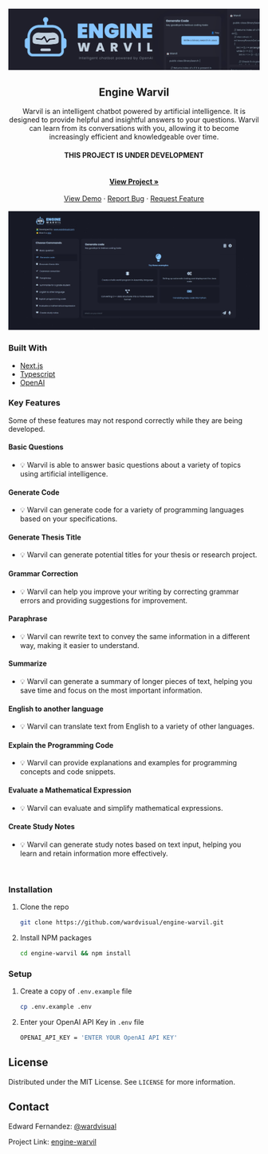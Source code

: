 <div id="top"></div>

<!-- PROJECT LOGO -->
<br />
<div align="center">
  <a href="https://github.com/wardvisual/engine-warvil">
    <img src="./public/banner.svg" alt="banner">
  </a>
  <br />
  <h2 align="center">Engine Warvil</h2>

  <p align=" center">Warvil is an intelligent chatbot powered by artificial intelligence. It is designed to provide helpful and insightful answers to your questions. Warvil can learn from its conversations with you, allowing it to become increasingly efficient and knowledgeable over time.</p>
  <h4>THIS PROJECT IS UNDER DEVELOPMENT</h4>
    <br />
    <a href="https://engine-warvil.vercel.app/"><strong>View Project »</strong></a>
    <br />    
    <br />
    <a href="https://github.com/wardvisual/engine-warvil">View Demo</a>
    ·
    <a href="https://github.com/wardvisual/engine-warvil/issues">Report Bug</a>
    ·
    <a href="https://github.com/wardvisual/engine-warvil/issues">Request Feature</a>
  
</div>

<br />
<a href="https://github.com/wardvisual/engine-warvil">
   <img src="./public/banner.jpg" alt="homepage">
</a>

<br />
<!-- BUILT WITH -->

### Built With

- [Next.js](https://nextjs.org/)
- [Typescript](https://www.typescriptlang.org/)
- [OpenAI](https://openai.com/)

<!-- FEATURES -->
### Key Features
  Some of these features may not respond correctly while they are being developed.

 #### Basic Questions
   - 💡 Warvil is able to answer basic questions about a variety of topics using artificial intelligence.
#### Generate Code
  - 💡 Warvil can generate code for a variety of programming languages based on your specifications.

#### Generate Thesis Title
   - 💡 Warvil can generate potential titles for your thesis or research project.

#### Grammar Correction
   - 💡 Warvil can help you improve your writing by correcting grammar errors and providing suggestions for improvement.

#### Paraphrase
- 💡 Warvil can rewrite text to convey the same information in a different way, making it easier to understand.

#### Summarize
- 💡 Warvil can generate a summary of longer pieces of text, helping you save time and focus on the most important information.
#### English to another language
- 💡 Warvil can translate text from English to a variety of other languages.
#### Explain the Programming Code
- 💡 Warvil can provide explanations and examples for programming concepts and code snippets.

#### Evaluate a Mathematical Expression
- 💡 Warvil can evaluate and simplify mathematical expressions.
#### Create Study Notes
- 💡 Warvil can generate study notes based on text input, helping you learn and retain information more effectively.

<!-- INSTALLATION -->
<br />

### Installation

1. Clone the repo

   ```sh
   git clone https://github.com/wardvisual/engine-warvil.git
   ```

2. Install NPM packages

   ```sh
   cd engine-warvil && npm install
   ```

### Setup

1. Create a copy of `.env.example` file

   ```sh
   cp .env.example .env
   ```

2. Enter your OpenAI API Key in `.env` file

   ```sh
   OPENAI_API_KEY = 'ENTER YOUR OpenAI API KEY'
   ```

<!-- LICENSE -->

## License

Distributed under the MIT License. See `LICENSE` for more information.

<!-- CONTACT -->

## Contact

Edward Fernandez: [@wardvisual](https://twitter.com/wardvisual)

Project Link: [engine-warvil](https://engine-warvil.vercel.app/)
